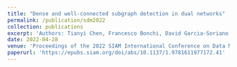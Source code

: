 ```yaml
---
title: "Dense and well-connected subgraph detection in dual networks"
permalink: /publication/sdm2022
collection: publications
excerpt: 'Authors: Tianyi Chen, Francesco Bonchi, David Garcia-Soriano, Atsushi Miyauchi, Charalampos E. Tsourakakis'
date: 2022-04-28
venue: 'Proceedings of the 2022 SIAM International Conference on Data Mining (SDM)'
paperurl: 'https://epubs.siam.org/doi/abs/10.1137/1.9781611977172.41'
---
```


